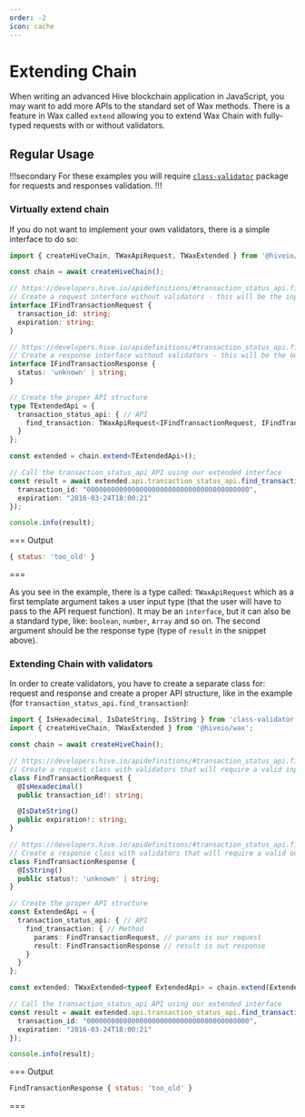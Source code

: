 ```yaml
---
order: -2
icon: cache
---
```


# Extending Chain

When writing an advanced Hive blockchain application in JavaScript, you may want to add more APIs to the standard set of Wax methods. There is a feature in Wax called `extend` allowing you to extend Wax Chain with fully-typed requests with or without validators.

## Regular Usage

!!!secondary
For these examples you will require [`class-validator`](https://www.npmjs.com/package/class-validator) package for requests and responses validation.
!!!

### Virtually extend chain

If you do not want to implement your own validators, there is a simple interface to do so:

```typescript
import { createHiveChain, TWaxApiRequest, TWaxExtended } from '@hiveio/wax';

const chain = await createHiveChain();

// https://developers.hive.io/apidefinitions/#transaction_status_api.find_transaction-parameter_json
// Create a request interface without validators - this will be the input from the end user
interface IFindTransactionRequest {
  transaction_id: string;
  expiration: string;
}

// https://developers.hive.io/apidefinitions/#transaction_status_api.find_transaction-expected_response_json
// Create a response interface without validators - this will be the output from the remote API
interface IFindTransactionResponse {
  status: 'unknown' | string;
}

// Create the proper API structure
type TExtendedApi = {
  transaction_status_api: { // API
    find_transaction: TWaxApiRequest<IFindTransactionRequest, IFindTransactionResponse> // Method
  }
};

const extended = chain.extend<TExtendedApi>();

// Call the transaction_status_api API using our extended interface
const result = await extended.api.transaction_status_api.find_transaction({
  transaction_id: "0000000000000000000000000000000000000000",
  expiration: "2016-03-24T18:00:21"
});

console.info(result);
```

=== Output

```javascript
{ status: 'too_old' }
```

===

As you see in the example, there is a type called: `TWaxApiRequest` which as a first template argument takes a user input type (that the user will have to pass to the API request function). It may be an `interface`, but it can also be a standard type, like: `boolean`, `number`, `Array` and so on. The second argument should be the response type (type of `result` in the snippet above).

### Extending Chain with validators

In order to create validators, you have to create a separate class for: request and response and create a proper API structure, like in the example (for `transaction_status_api.find_transaction`):

```typescript
import { IsHexadecimal, IsDateString, IsString } from 'class-validator';
import { createHiveChain, TWaxExtended } from '@hiveio/wax';

const chain = await createHiveChain();

// https://developers.hive.io/apidefinitions/#transaction_status_api.find_transaction-parameter_json
// Create a request class with validators that will require a valid input from the end user
class FindTransactionRequest {
  @IsHexadecimal()
  public transaction_id!: string;

  @IsDateString()
  public expiration!: string;
}

// https://developers.hive.io/apidefinitions/#transaction_status_api.find_transaction-expected_response_json
// Create a response class with validators that will require a valid output from the remote API
class FindTransactionResponse {
  @IsString()
  public status!: 'unknown' | string;
}

// Create the proper API structure
const ExtendedApi = {
  transaction_status_api: { // API
    find_transaction: { // Method
      params: FindTransactionRequest, // params is our request
      result: FindTransactionResponse // result is out response
    }
  }
};

const extended: TWaxExtended<typeof ExtendedApi> = chain.extend(ExtendedApi);

// Call the transaction_status_api API using our extended interface
const result = await extended.api.transaction_status_api.find_transaction({
  transaction_id: "0000000000000000000000000000000000000000",
  expiration: "2016-03-24T18:00:21"
});

console.info(result);

```

=== Output

```javascript
FindTransactionResponse { status: 'too_old' }
```

===
